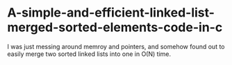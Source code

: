 # A-simple-and-efficient-linked-list-merged-sorted-elements-code-in-c
I was just messing around memroy and pointers, and somehow found out to easily merge two sorted linked lists into one in O(N) time.
